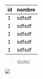 
| id | nombre |
|--|--|
| 1 | sdfsdf |
| 1 | sdfsdf |
| 1 | sdfsdf |
| 1 | sdfsdf |
| 1 | sdfsdf |

> GUAU

![](https://www.soy502.com/sites/default/files/styles/full_node/public/2018/Nov/17/picachu940.jpg)
